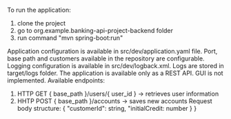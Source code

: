 To run the application:
1) clone the project
2) go to org.example.banking-api-project-backend folder
4) run command "mvn spring-boot:run"

Application configuration is available in src/dev/application.yaml file. Port, base path and customers available in the repository are configurable.
Logging configuration is available in src/dev/logback.xml. Logs are stored in target/logs folder.
The application is available only as a REST API. GUI is not implemented.
Available endpoints: 
1) HTTP GET { base_path }/users/{ user_id } -> retrieves user information
2) HHTP POST  { base_path }/accounts -> saves new accounts
Request body structure: 
{
	"customerId": string,
	"initialCredit: number
}
}